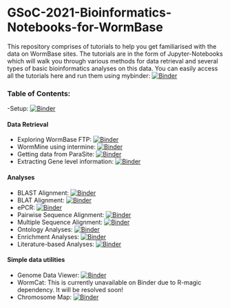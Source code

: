 # GSoC-2021-Bioinformatics-Notebooks-for-WormBase

This repository comprises of tutorials to help you get familiarised with the data on WormBase sites. The tutorials are in the form of Jupyter-Notebooks which will walk you through various methods for data retrieval and several types of basic bioinformatics analyses on this data.
You can easily access all the tutorials here and run them using mybinder: [![Binder](https://mybinder.org/badge_logo.svg)](https://mybinder.org/v2/gh/WormBase/gsoc-2021-bioinformatics-notebooks/da6ac22cfa80b3a6ef72b9d0ec476b57301ff51f)

### Table of Contents:

-Setup: [![Binder](https://mybinder.org/badge_logo.svg)](https://mybinder.org/v2/gh/WormBase/gsoc-2021-bioinformatics-notebooks/da6ac22cfa80b3a6ef72b9d0ec476b57301ff51f?filepath=Tutorial-00-setup.ipynb)

#### Data Retrieval
- Exploring WormBase FTP: [![Binder](https://mybinder.org/badge_logo.svg)](https://mybinder.org/v2/gh/WormBase/gsoc-2021-bioinformatics-notebooks/da6ac22cfa80b3a6ef72b9d0ec476b57301ff51f?filepath=Tutorial-01-retrieve-data-ftp.ipynb)
- WormMine using intermine: [![Binder](https://mybinder.org/badge_logo.svg)](https://mybinder.org/v2/gh/WormBase/gsoc-2021-bioinformatics-notebooks/da6ac22cfa80b3a6ef72b9d0ec476b57301ff51f?filepath=Tutorial-02-retrieve-data-wormmine.ipynb)
- Getting data from ParaSite: [![Binder](https://mybinder.org/badge_logo.svg)](https://mybinder.org/v2/gh/WormBase/gsoc-2021-bioinformatics-notebooks/da6ac22cfa80b3a6ef72b9d0ec476b57301ff51f?filepath=Tutorial-03-retrieve-data-parasite.ipynb)
- Extracting Gene level information: [![Binder](https://mybinder.org/badge_logo.svg)](https://mybinder.org/v2/gh/WormBase/gsoc-2021-bioinformatics-notebooks/da6ac22cfa80b3a6ef72b9d0ec476b57301ff51f?filepath=Tutorial-04-essential-gene-info.ipynb)

#### Analyses
 - BLAST Alignment: [![Binder](https://mybinder.org/badge_logo.svg)](https://mybinder.org/v2/gh/WormBase/gsoc-2021-bioinformatics-notebooks/da6ac22cfa80b3a6ef72b9d0ec476b57301ff51f?filepath=Tutorial-05-analysis-blast-alignment.ipynb)
 - BLAT Alignment: [![Binder](https://mybinder.org/badge_logo.svg)](https://mybinder.org/v2/gh/WormBase/gsoc-2021-bioinformatics-notebooks/da6ac22cfa80b3a6ef72b9d0ec476b57301ff51f?filepath=Tutorial-06-analysis-blat-alignment.ipynb)
 - ePCR: [![Binder](https://mybinder.org/badge_logo.svg)](https://mybinder.org/v2/gh/WormBase/gsoc-2021-bioinformatics-notebooks/da6ac22cfa80b3a6ef72b9d0ec476b57301ff51f?filepath=Tutorial-07-analysis-epcr-alignment.ipynb)
 - Pairwise Sequence Alignment: [![Binder](https://mybinder.org/badge_logo.svg)](https://mybinder.org/v2/gh/WormBase/gsoc-2021-bioinformatics-notebooks/da6ac22cfa80b3a6ef72b9d0ec476b57301ff51f?filepath=Tutorial-08-analysis-pairwise-alignment.ipynb)
 - Multiple Sequence Alignment: [![Binder](https://mybinder.org/badge_logo.svg)](https://mybinder.org/v2/gh/WormBase/gsoc-2021-bioinformatics-notebooks/da6ac22cfa80b3a6ef72b9d0ec476b57301ff51f?filepath=Tutorial-09-analysis-multiple-alignment.ipynb)
 - Ontology Analyses: [![Binder](https://mybinder.org/badge_logo.svg)](https://mybinder.org/v2/gh/WormBase/gsoc-2021-bioinformatics-notebooks/da6ac22cfa80b3a6ef72b9d0ec476b57301ff51f?filepath=Tutorial-10-analysis-ontology.ipynb)
 - Enrichment Analyses: [![Binder](https://mybinder.org/badge_logo.svg)](https://mybinder.org/v2/gh/WormBase/gsoc-2021-bioinformatics-notebooks/da6ac22cfa80b3a6ef72b9d0ec476b57301ff51f?filepath=Tutorial-11-analysis-enrichment.ipynb)
 - Literature-based Analyses: [![Binder](https://mybinder.org/badge_logo.svg)](https://mybinder.org/v2/gh/WormBase/gsoc-2021-bioinformatics-notebooks/da6ac22cfa80b3a6ef72b9d0ec476b57301ff51f?filepath=Tutorial-12-analysis-literature.ipynb)
 
 #### Simple data utilities
 - Genome Data Viewer: [![Binder](https://mybinder.org/badge_logo.svg)](https://mybinder.org/v2/gh/WormBase/gsoc-2021-bioinformatics-notebooks/da6ac22cfa80b3a6ef72b9d0ec476b57301ff51f?filepath=Tutorial-13-utilities-genome-data-viewer.ipynb)
 - WormCat: This is currently unavailable on Binder due to R-magic dependency. It will be resolved soon!
 - Chromosome Map: [![Binder](https://mybinder.org/badge_logo.svg)](https://mybinder.org/v2/gh/WormBase/gsoc-2021-bioinformatics-notebooks/da6ac22cfa80b3a6ef72b9d0ec476b57301ff51f?filepath=Tutorial-15-utilities-chromosome-map.ipynb)
